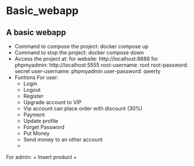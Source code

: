 # Basic_webapp
## A basic webapp 
- Command to compose the project: docker compose up
- Command to stop the project: docker compose down
- Access the project at:
    for website: http://localhost:8888
    for phpmyadmin: http://localhost:5555
    root-username: root
    root-password: secret
    user-username: phpmyadmin
    user-password: qwerty
- Funtions 
 For user:
    + Login
    + Logout
    + Register
    + Upgrade account to VIP
    + Vip account can place order with discount (30%)
    + Payment
    + Update profile
    + Forget Password
    + Put Money
    + Send money to an other account
    +
For admin:
    + Insert product
    +
    
    


